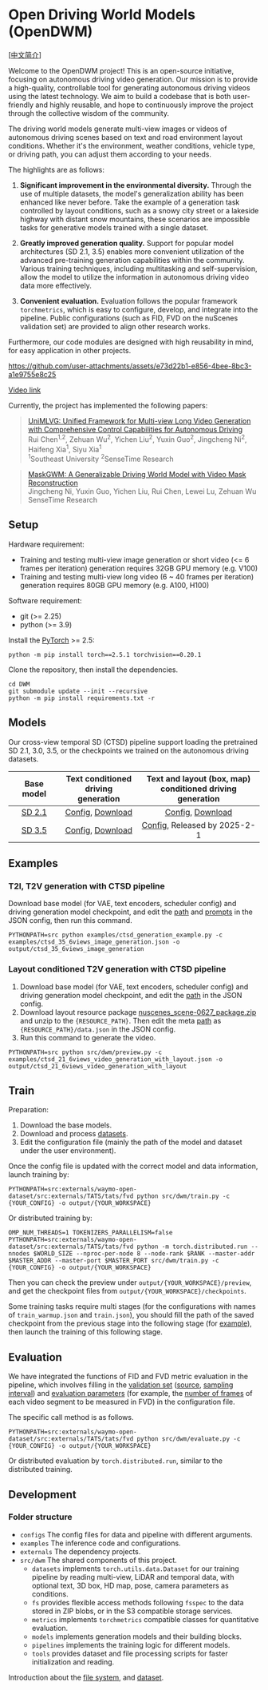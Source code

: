 # Open Driving World Models (OpenDWM)

[[中文简介](README_intro_zh.md)]

Welcome to the OpenDWM project! This is an open-source initiative, focusing on autonomous driving video generation. Our mission is to provide a high-quality, controllable tool for generating autonomous driving videos using the latest technology. We aim to build a codebase that is both user-friendly and highly reusable, and hope to continuously improve the project through the collective wisdom of the community.

The driving world models generate multi-view images or videos of autonomous driving scenes based on text and road environment layout conditions. Whether it's the environment, weather conditions, vehicle type, or driving path, you can adjust them according to your needs.

The highlights are as follows:

1. **Significant improvement in the environmental diversity.** Through the use of multiple datasets, the model's generalization ability has been enhanced like never before. Take the example of a generation task controlled by layout conditions, such as a snowy city street or a lakeside highway with distant snow mountains, these scenarios are impossible tasks for generative models trained with a single dataset.

2. **Greatly improved generation quality.** Support for popular model architectures (SD 2.1, 3.5) enables more convenient utilization of the advanced pre-training generation capabilities within the community. Various training techniques, including multitasking and self-supervision, allow the model to utilize the information in autonomous driving video data more effectively.

3. **Convenient evaluation.** Evaluation follows the popular framework `torchmetrics`, which is easy to configure, develop, and integrate into the pipeline. Public configurations (such as FID, FVD on the nuScenes validation set) are provided to align other research works.

Furthermore, our code modules are designed with high reusability in mind, for easy application in other projects.

https://github.com/user-attachments/assets/e73d22b1-e856-4bee-8bc3-a1e9755e8c25

[Video link](https://youtu.be/j9RRj-xzOA4)

Currently, the project has implemented the following papers:

> [UniMLVG: Unified Framework for Multi-view Long Video Generation with Comprehensive Control Capabilities for Autonomous Driving](https://sensetime-fvg.github.io/UniMLVG)<br>
> Rui Chen<sup>1,2</sup>, Zehuan Wu<sup>2</sup>, Yichen Liu<sup>2</sup>, Yuxin Guo<sup>2</sup>, Jingcheng Ni<sup>2</sup>, Haifeng Xia<sup>1</sup>, Siyu Xia<sup>1</sup><br>
> <sup>1</sup>Southeast University <sup>2</sup>SenseTime Research

> [MaskGWM: A Generalizable Driving World Model with Video Mask Reconstruction](https://sensetime-fvg.github.io/MaskGWM)<br>
> Jingcheng Ni, Yuxin Guo, Yichen Liu, Rui Chen, Lewei Lu, Zehuan Wu<br>
> SenseTime Research

## Setup

Hardware requirement:

* Training and testing multi-view image generation or short video (<= 6 frames per iteration) generation requires 32GB GPU memory (e.g. V100)
* Training and testing multi-view long video (6 ~ 40 frames per iteration) generation requires 80GB GPU memory (e.g. A100, H100)

Software requirement:

* git (>= 2.25)
* python (>= 3.9)

Install the [PyTorch](https://pytorch.org/) >= 2.5:

```
python -m pip install torch==2.5.1 torchvision==0.20.1
```

Clone the repository, then install the dependencies.
```
cd DWM
git submodule update --init --recursive
python -m pip install requirements.txt -r
```

## Models

Our cross-view temporal SD (CTSD) pipeline support loading the pretrained SD 2.1, 3.0, 3.5, or the checkpoints we trained on the autonomous driving datasets.

| Base model | Text conditioned <br/> driving generation | Text and layout (box, map) <br/> conditioned driving generation |
| :-: | :-: | :-: |
| [SD 2.1](https://huggingface.co/stabilityai/stable-diffusion-2-1) | [Config](configs/ctsd/multi_datasets/ctsd_21_tirda_nwao.json), [Download](http://103.237.29.236:10030/ctsd_21_tirda_nwao_30k.pth) | [Config](configs/ctsd/multi_datasets/ctsd_21_tirda_bm_nwa.json), [Download](http://103.237.29.236:10030/ctsd_21_tirda_bm_nwa_30k.pth) |
| [SD 3.5](https://huggingface.co/stabilityai/stable-diffusion-3.5-medium) | [Config](configs/ctsd/multi_datasets/ctsd_35_tirda_nwao.json), [Download](http://103.237.29.236:10030/ctsd_35_tirda_nwao_20k.pth) | [Config](configs/ctsd/multi_datasets/ctsd_35_tirda_bm_nwa.json), Released by 2025-2-1 |

## Examples

### T2I, T2V generation with CTSD pipeline

Download base model (for VAE, text encoders, scheduler config) and driving generation model checkpoint, and edit the [path](examples/ctsd_35_6views_image_generation.json#L102) and [prompts](examples/ctsd_35_6views_image_generation.json#L221) in the JSON config, then run this command.

```
PYTHONPATH=src python examples/ctsd_generation_example.py -c examples/ctsd_35_6views_image_generation.json -o output/ctsd_35_6views_image_generation
```

### Layout conditioned T2V generation with CTSD pipeline

1. Download base model (for VAE, text encoders, scheduler config) and driving generation model checkpoint, and edit the [path](examples/ctsd_21_6views_video_generation_with_layout.json#L119) in the JSON config.
2. Download layout resource package [nuscenes_scene-0627_package.zip](http://103.237.29.236:10030/nuscenes_scene-0627_package.zip) and unzip to the `{RESOURCE_PATH}`. Then edit the meta [path](examples/ctsd_21_6views_video_generation_with_layout.json#L129) as `{RESOURCE_PATH}/data.json` in the JSON config.
3. Run this command to generate the video.

```
PYTHONPATH=src python src/dwm/preview.py -c examples/ctsd_21_6views_video_generation_with_layout.json -o output/ctsd_21_6views_video_generation_with_layout
```

## Train

Preparation:

1. Download the base models.
2. Download and process [datasets](docs/Datasets.md).
3. Edit the configuration file (mainly the path of the model and dataset under the user environment).

Once the config file is updated with the correct model and data information, launch training by:

```
PYTHONPATH=src:externals/waymo-open-dataset/src:externals/TATS/tats/fvd python src/dwm/train.py -c {YOUR_CONFIG} -o output/{YOUR_WORKSPACE}
```

Or distributed training by:

```
OMP_NUM_THREADS=1 TOKENIZERS_PARALLELISM=false PYTHONPATH=src:externals/waymo-open-dataset/src:externals/TATS/tats/fvd python -m torch.distributed.run --nnodes $WORLD_SIZE --nproc-per-node 8 --node-rank $RANK --master-addr $MASTER_ADDR --master-port $MASTER_PORT src/dwm/train.py -c {YOUR_CONFIG} -o output/{YOUR_WORKSPACE}
```

Then you can check the preview under `output/{YOUR_WORKSPACE}/preview`, and get the checkpoint files from `output/{YOUR_WORKSPACE}/checkpoints`.

Some training tasks require multi stages (for the configurations with names of `train_warmup.json` and `train.json`), you should fill the path of the saved checkpoint from the previous stage into the following stage (for [example](configs/ctsd/single_dataset/ctsd_21_tirda_bm_nusc_a.json#L200)), then launch the training of this following stage.

## Evaluation

We have integrated the functions of FID and FVD metric evaluation in the pipeline, which involves filling in the [validation set](configs/ctsd/single_dataset/ctsd_21_crossview_tirda_bm_nusc_a.json#L394) ([source](configs/ctsd/single_dataset/ctsd_21_crossview_tirda_bm_nusc_a.json#L398), [sampling interval](configs/ctsd/single_dataset/ctsd_21_crossview_tirda_bm_nusc_a.json#L408)) and [evaluation parameters](configs/ctsd/single_dataset/ctsd_21_crossview_tirda_bm_nusc_a.json#L192) (for example, the [number of frames](configs/ctsd/single_dataset/ctsd_21_tirda_bm_nusc_a.json#L212) of each video segment to be measured in FVD) in the configuration file.

The specific call method is as follows.

```
PYTHONPATH=src:externals/waymo-open-dataset/src:externals/TATS/tats/fvd python src/dwm/evaluate.py -c {YOUR_CONFIG} -o output/{YOUR_WORKSPACE}
```

Or distributed evaluation by `torch.distributed.run`, similar to the distributed training.

## Development

### Folder structure

* `configs` The config files for data and pipeline with different arguments.
* `examples` The inference code and configurations.
* `externals` The dependency projects.
* `src/dwm` The shared components of this project.
  * `datasets` implements `torch.utils.data.Dataset` for our training pipeline by reading multi-view, LiDAR and temporal data, with optional text, 3D box, HD map, pose, camera parameters as conditions.
  * `fs` provides flexible access methods following `fsspec` to the data stored in ZIP blobs, or in the S3 compatible storage services.
  * `metrics` implements `torchmetrics` compatible classes for quantitative evaluation.
  * `models` implements generation models and their building blocks.
  * `pipelines` implements the training logic for different models.
  * `tools` provides dataset and file processing scripts for faster initialization and reading.

Introduction about the [file system](src/dwm/fs/README.md), and [dataset](src/dwm/datasets/README.md).
